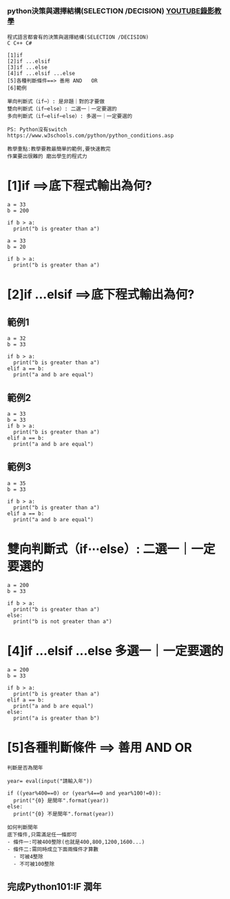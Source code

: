 ### python決策與選擇結構(SELECTION /DECISION) [YOUTUBE錄影教學](https://youtu.be/Qp2rnckGlAg)
```
程式語言都會有的決策與選擇結構(SELECTION /DECISION)
C C++ C# 
```
```
[1]if
[2]if ...elsif
[3]if ...else
[4]if ...elsif ...else
[5]各種判斷條件==> 善用 AND   OR
[6]範例
```
```
單向判斷式（if⋯）: 是非題｜對的才要做
雙向判斷式（if⋯else）: 二選一｜一定要選的
多向判斷式（if⋯elif⋯else）: 多選一｜一定要選的
```
```
PS: Python沒有switch
https://www.w3schools.com/python/python_conditions.asp
```
```
教學重點:教學要教最簡單的範例,要快速教完
作業要出很難的 磨出學生的程式力
```
# [1]if ==>底下程式輸出為何?
```
a = 33
b = 200

if b > a:
  print("b is greater than a")
```
```
a = 33
b = 20

if b > a:
  print("b is greater than a")
```
# [2]if ...elsif ==>底下程式輸出為何?

## 範例1
```
a = 32
b = 33

if b > a:
  print("b is greater than a")
elif a == b:
  print("a and b are equal")
```
## 範例2
```
a = 33
b = 33
if b > a:
  print("b is greater than a")
elif a == b:
  print("a and b are equal")
```
## 範例3
```
a = 35
b = 33

if b > a:
  print("b is greater than a")
elif a == b:
  print("a and b are equal")
```

# 雙向判斷式（if⋯else）: 二選一｜一定要選的

```
a = 200
b = 33

if b > a:
  print("b is greater than a")
else:
  print("b is not greater than a")
```
# [4]if ...elsif ...else  多選一｜一定要選的
```
a = 200
b = 33

if b > a:
  print("b is greater than a")
elif a == b:
  print("a and b are equal")
else:
  print("a is greater than b")
```
# [5]各種判斷條件 ==> 善用  AND  OR
```
判斷是否為閏年
```
```
year= eval(input("請輸入年"))

if ((year%400==0) or (year%4==0 and year%100!=0)):
  print("{0} 是閏年".format(year))
else:
  print("{0} 不是閏年".format(year))
```
```
如何判斷閏年
底下條件,只需滿足任一條即可
- 條件一:可被400整除(也就是400,800,1200,1600...)
- 條件二:需同時成立下面兩條件才算數
  - 可被4整除 
  - 不可被100整除
```

## 完成Python101:IF 潤年


